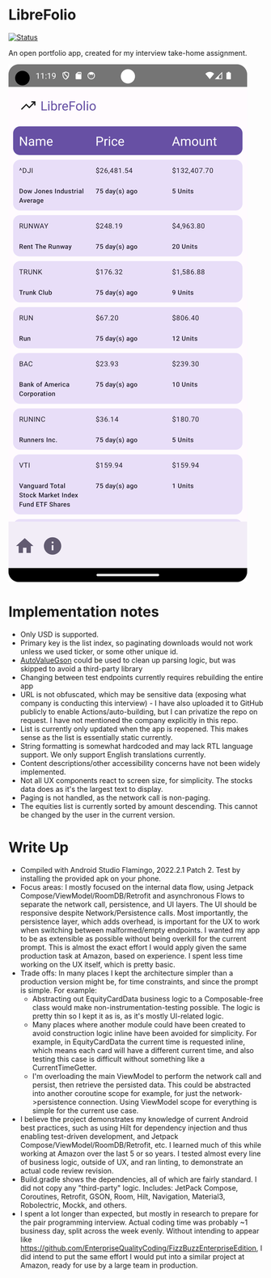 # LibreFolio

[![Status](https://github.com/librefolio/librefolio-android-app/actions/workflows/gradle.yml/badge.svg)](https://github.com/librefolio/librefolio-android-app/actions/workflows/gradle.yml)

An open portfolio app, created for my interview take-home assignment.

![Screenshot](screenshot.png)

# Implementation notes
- Only USD is supported.
- Primary key is the list index, so paginating downloads would not work unless we used ticker, or some other unique id.
- [AutoValueGson](https://github.com/rharter/auto-value-gson) could be used to clean up parsing logic, but was skipped to avoid a third-party library
- Changing between test endpoints currently requires rebuilding the entire app
- URL is not obfuscated, which may be sensitive data (exposing what company is conducting this interview) - I have also uploaded it to GitHub publicly to enable Actions/auto-building, but I can privatize the repo on request. I have not mentioned the company explicitly in this repo.
- List is currently only updated when the app is reopened. This makes sense as the list is essentially static currently.
- String formatting is somewhat hardcoded and may lack RTL language support. We only support English translations currently.
- Content descriptions/other accessibility concerns have not been widely implemented.
- Not all UX components react to screen size, for simplicity. The stocks data does as it's the largest text to display.
- Paging is not handled, as the network call is non-paging.
- The equities list is currently sorted by amount descending. This cannot be changed by the user in the current version.

# Write Up

- Compiled with Android Studio Flamingo, 2022.2.1 Patch 2. Test by installing the provided apk on your phone.
- Focus areas: I mostly focused on the internal data flow, using Jetpack Compose/ViewModel/RoomDB/Retrofit and asynchronous Flows to separate the network call, persistence, and UI layers. The UI should be responsive despite Network/Persistence calls. Most importantly, the persistence layer, which adds overhead, is important for the UX to work when switching between malformed/empty endpoints. I wanted my app to be as extensible as possible without being overkill for the current prompt. This is almost the exact effort I would apply given the same production task at Amazon, based on experience. I spent less time working on the UX itself, which is pretty basic.
- Trade offs: In many places I kept the architecture simpler than a production version might be, for time constraints, and since the prompt is simple. For example:
  - Abstracting out EquityCardData business logic to a Composable-free class would make non-instrumentation-testing possible. The logic is pretty thin so I kept it as is, as it's mostly UI-related logic.
  - Many places where another module could have been created to avoid construction logic inline have been avoided for simplicity. For example, in EquityCardData the current time is requested inline, which means each card will have a different current time, and also testing this case is difficult without something like a CurrentTimeGetter.
  - I'm overloading the main ViewModel to perform the network call and persist, then retrieve the persisted data. This could be abstracted into another coroutine scope for example, for just the network->persistence connection. Using ViewModel scope for everything is simple for the current use case.
- I believe the project demonstrates my knowledge of current Android best practices, such as using Hilt for dependency injection and thus enabling test-driven development, and Jetpack Compose/ViewModel/RoomDB/Retrofit, etc. I learned much of this while working at Amazon over the last 5 or so years. I tested almost every line of business logic, outside of UX, and ran linting, to demonstrate an actual code review revision.
- Build.gradle shows the dependencies, all of which are fairly standard. I did not copy any "third-party" logic. Includes: JetPack Compose, Coroutines, Retrofit, GSON, Room, Hilt, Navigation, Material3, Robolectric, Mockk, and others.
- I spent a lot longer than expected, but mostly in research to prepare for the pair programming interview. Actual coding time was probably ~1 business day, split across the week evenly. Without intending to appear like https://github.com/EnterpriseQualityCoding/FizzBuzzEnterpriseEdition, I did intend to put the same effort I would put into a similar project at Amazon, ready for use by a large team in production.